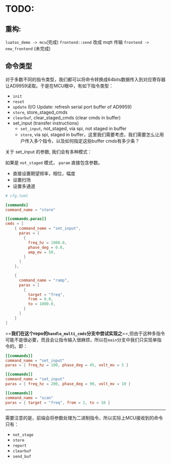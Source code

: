# TODO:

## 重构:

`luatos_demo -> mcu`(完成)
`frontend::send` 改成 mqtt 传输
`frontend -> new_frontend` (未完成)

## 命令类型

对于多数不同的指令类型，我们都可以将命令转换成64bits数据传入到对应寄存器让AD9959读取。于是在MCU眼中，有如下指令类型：

* `init`
* `reset`
* `update` (I/O Update: refresh serial port buffer of AD9959)
* `store`, store_staged_cmds
* `clearbuf`, clear_staged_cmds (clear cmds in buffer)
* set_input (transfer instructions) 
  * `set_input`, not_staged, via spi, not staged in buffer
  * `store`, via spi, staged in buffer，这里我们需要考虑，我们需要怎么让用户传入多个指令，以及如何指定这些buffer cmds有多少条？


关于 set_input 的参数, 我们会有多种模式：

如果是 `not_staged` 模式， `param` 直接包含参数。

* 直接设置期望频率，相位，幅度
* 设置扫场
* 设置多通道


```toml
# cfg.toml

[commands]
command_name = "store"

[[commands.paras]]
cmds = [
    { command_name = "set_input", 
      paras = [
        {
          freq_hz = 1000.0,
          phase_deg = 0.0, 
          amp_mv = 50,
        }
      ]
    },

    {
      command_name = "ramp",
      paras = [
        {
          target = "freq",
          from = 0.0, 
          to = 1000.0,
        }
      ] 
    }
]
```

==**我们在这个repo的`handle_multi_cmds`分支中尝试实现之**==,但由于这种多指令可能不是很必要，而且会让指令输入很麻烦，所以在`main`分支中我们只实现单指令的。即：

```toml
[[commands]]
command_name = "set_input"
paras = { freq_hz = 100, phase_deg = 45, volt_mv = 5 }

[[commands]]
command_name = "set_input"
paras = { freq_hz = 200, phase_deg = 90, volt_mv = 10 }

[[commands]]
command_name = "scan"
paras = { target = "freq", from = 1, to = 10 }
```

---

需要注意的是，前端会将参数处理为二进制指令，所以实际上MCU接收到的命令只有：

* `not_stage`
* `store`
* `report`
* `clearbuf`
* `send_buf`
